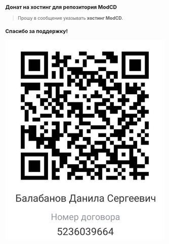 ### Донат на хостинг для репозитория ModCD
> Прошу в сообщение указывать **хостинг ModCD**.

### Спасибо за поддержку!

![qr](./qrs/hosting.jpg)

